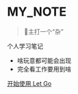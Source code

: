 <!-- _coverpage.md -->

# MY_NOTE

> 💪主打一个“杂”

 个人学习笔记
- 啥玩意都可能会出现
- 完全看工作要用到啥


[开始使用 Let Go](/README.md)